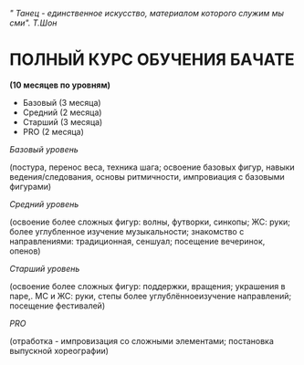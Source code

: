 *" Танец - единственное искусство, материалом которого служим мы сми". Т.Шон*

# ПОЛНЫЙ КУРС ОБУЧЕНИЯ БАЧАТЕ

**(10 месяцев по уровням)**

* Базовый (3 месяца)
* Средний (2 месяца)
* Старший (3 месяца)
* PRO (2 месяца)

*Базовый уровень*

(постура, перенос веса, техника шага; освоение базовых фигур, навыки ведения/следования, основы ритмичности, импровиация с базовыми фигурами)

*Средний уровень*

(освоение более сложных фигур: волны, футворки, синкопы; ЖС: руки; более углубленное изучение музыкальности; знакомство с направлениями: традиционная, сеншуал; посещение вечеринок, опенов)

*Старший уровень*

(освоение более сложных фигур: поддержки, вращения; украшения в паре,. МС и ЖС: руки, степы более углублённоеизучение направлений; посещение фестивалей)

*PRO*

(отработка - импровизация со сложными элементами; постановка выпускной хореографии)
